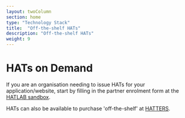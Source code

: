 ```yaml
---
layout: twoColumn
section: home
type: "Technology Stack"
title:  "Off-the-shelf HATs"
description: "Off-the-shelf HATs"
weight: 9
---
```


# HATs on Demand

If you are an organisation needing to issue HATs for your application/website, start by filling in the partner enrolment form  at the [HATLAB sandbox](https://www.hat-lab.org/sandbox/).

HATs can also be available to purchase 'off-the-shelf' at [HATTERS](https://hatters.hubofallthings.com).
